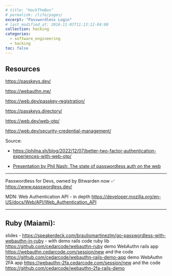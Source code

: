 ```yaml
---
# title: "HackTheBox"
# permalink: /life/pages/
excerpt: "Passwordless Login"
# last_modified_at: 2016-11-03T11:13:12-04:00
collection: hacking
categories:
  - software_engineering
  - hacking
toc: false
---
```


## Resources

<https://passkeys.dev/>

<https://webauthn.me/>

<https://web.dev/passkey-registration/>

<https://passkeys.directory/>

<https://web.dev/web-otp/>


<https://web.dev/security-credential-management/>

Source: 
- <https://philna.sh/blog/2022/12/07/better-two-factor-authentication-experiences-with-web-otp/>

- [Presentation by Phil Nash: The state of passwordless auth on the web](https://www.slideshare.net/PhilNash4/the-state-of-passwordless-auth-on-the-web-256910360)

---

Passwordless for Devs, owned by Bitwarden now ✅
<https://www.passwordless.dev/>

MDN: Web Authentication API - in depth
<https://developer.mozilla.org/en-US/docs/Web/API/Web_Authentication_API>

---

## Ruby (Maiami):
slides - <https://speakerdeck.com/brauliomartinezlm/go-passwordless-with-webauthn-in-ruby> - with demo rails code
ruby lib <https://github.com/cedarcode/webauthn-ruby>
demo WebAuthn rails app <https://webauthn.cedarcode.com/session/new>
and the code <https://github.com/cedarcode/webauthn-rails-demo-app>
demo WebAuthn 2FA app <https://webauthn-2fa.cedarcode.com/session/new>
and the code <https://github.com/cedarcode/webauthn-2fa-rails-demo>
